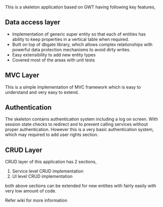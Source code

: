 This is a skeleton application based on GWT having following key features,

## Data access layer ##
  * Implementation of generic super entity so that each of entities has ability to keep properties in a vertical table when required.
  * Built on top of dbgate library, which allows complex relationships with powerful data protection mechanisms to avoid dirty writes.
  * Easy extensibility to add new entity types
  * Covered most of the areas with unit tests

## MVC Layer ##
This is a simple implementation of MVC framework which is easy to understand and very easy to extend.

## Authentication ##
The skeleton contains authentication system including a log on screen. With session state checks to redirect and to prevent calling services without proper authentication. However this is a very basic authentication system, which may required to add user rights section.

## CRUD Layer ##
CRUD layer of this application has 2 sections,
  1. Service level CRUD implementation
  1. UI level CRUD implementation

both above sections can be extended for new entities with fairly easily with very low amount of code.

Refer wiki for more information